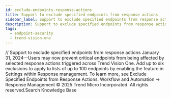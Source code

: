 ```yaml
---
id: exclude-endpoints-response-actions
title: Support to exclude specified endpoints from response actions
sidebar_label: Support to exclude specified endpoints from response actions
description: Support to exclude specified endpoints from response actions
tags:
  - endpoint-security
  - trend-vision-one
---
```


/*<![CDATA[*/ $('#title').html($('meta[name=map-description]').attr('content')); /*]]>*/ Support to exclude specified endpoints from response actions January 31, 2024—Users may now prevent critical endpoints from being affected by selected response actions triggered across Trend Vision One. Add up to six exclusions to apply to lists of up to 100 endpoints by enabling the feature in Settings within Response management. To learn more, see Exclude Specified Endpoints from Response Actions. Workflow and Automation → Response Management © 2025 Trend Micro Incorporated. All rights reserved.Search Knowledge Base